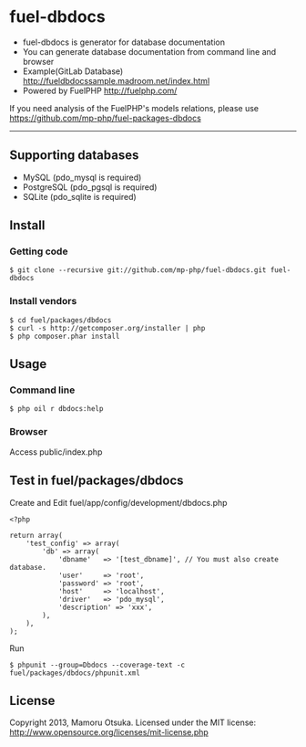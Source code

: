 # fuel-dbdocs

* fuel-dbdocs is generator for database documentation
* You can generate database documentation from command line and browser
* Example(GitLab Database) http://fueldbdocssample.madroom.net/index.html
* Powered by FuelPHP http://fuelphp.com/

If you need analysis of the FuelPHP's models relations, please use https://github.com/mp-php/fuel-packages-dbdocs

---

## Supporting databases

* MySQL (pdo_mysql is required)
* PostgreSQL (pdo_pgsql is required)
* SQLite (pdo_sqlite is required)

## Install

### Getting code

	$ git clone --recursive git://github.com/mp-php/fuel-dbdocs.git fuel-dbdocs

### Install vendors

	$ cd fuel/packages/dbdocs
	$ curl -s http://getcomposer.org/installer | php
	$ php composer.phar install

## Usage

### Command line

	$ php oil r dbdocs:help

### Browser

Access public/index.php

## Test in fuel/packages/dbdocs

Create and Edit fuel/app/config/development/dbdocs.php

	<?php

	return array(
		'test_config' => array(
			'db' => array(
	            'dbname'   => '[test_dbname]', // You must also create database.
				'user'     => 'root',
				'password' => 'root',
				'host'     => 'localhost',
				'driver'   => 'pdo_mysql',
				'description' => 'xxx',
			),
		),
	);

Run

	$ phpunit --group=Dbdocs --coverage-text -c fuel/packages/dbdocs/phpunit.xml

## License

Copyright 2013, Mamoru Otsuka. Licensed under the MIT license: http://www.opensource.org/licenses/mit-license.php
